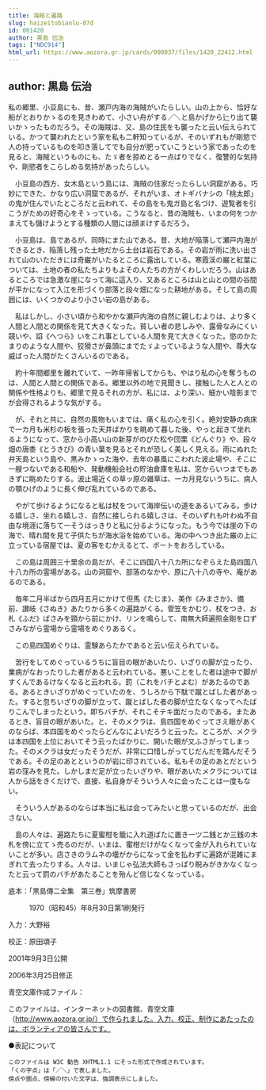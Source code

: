 ```yaml
---
title: 海賊と遍路
slug: haizeitobianlu-07d
id: 001420
author: 黒島 伝治
tags: ["NDC914"]
html_url: https://www.aozora.gr.jp/cards/000037/files/1420_22412.html
---
```


## author: 黒島 伝治

私の郷里、小豆島にも、昔、瀬戸内海の海賊がいたらしい。山の上から、恰好な船がとおりかゝるのを見きわめて、小さい舟がする／＼と島かげから辷り出て襲いかゝったものだろう。その海賊は、又、島の住民をも襲ったと云い伝えられている。かつて襲われたという家を私も二軒知っているが、そのいずれもが剛慾で人の持っているものを叩き落してでも自分が肥っていこうという家であったのを見ると、海賊というものにも、たゞ者を掠めとる一点ばりでなく、復讐的な気持や、剛慾者をこらしめる気持があったらしい。

　小豆島の西方、女木島という島には、海賊の住家だったらしい洞窟がある。巧妙にできた、かなり広い洞窟であるが、それがいま、オトギバナシの「桃太郎」の鬼が住んでいたところだと云われて、その島をも鬼ガ島と名づけ、遊覧者を引こうがための好奇心をそゝっている。こうなると、昔の海賊も、いまの何をつかまえても儲けようとする種類の人間には顔まけするだろう。

　小豆島は、島であるが、同時にまた山である。昔、大地が陥落して瀬戸内海ができるとき、陥落し残った土地だから土台は岩石である。その岩が雨に洗い出されて山のいただきには奇巌がいたるところに露出している。寒霞渓の巌と紅葉については、土地の者の私たちよりもよその人たちの方がくわしいだろう。山はあるところでは急激な崖になって海に這入り、又あるところは山と山との間の谷間が平かになって入江を形づくり部落と段々畑になった耕地がある。そして島の周囲には、いくつかのより小さい岩の島がある。

　私はしかし、小さい頃から和やかな瀬戸内海の自然に親しむよりは、より多く人間と人間との関係を見て大きくなった。貧しい者の悲しみや、露骨なみにくい競いや、諂《へつら》いをこれ事としている人間を見て大きくなった。慾のかたまりのような人間や、狡猾さが鼻頭にまでたゞよっているような人間や、尊大な威ばった人間がたくさんいるのである。

　約十年間郷里を離れていて、一昨年帰省してからも、やはり私の心を奪うものは、人間と人間との関係である。郷里以外の地で見聞きし、接触した人と人との関係や性格よりも、郷里で見るそれの方が、私には、より深い、細かい陰影までが会得されるような気がする。

　が、それと共に、自然の風物もいまでは、痛く私の心を引く。絶対安静の病床で一カ月も米杉の板を張った天井ばかりを眺めて暮した後、やっと起きて坐れるようになって、窓から小高い山の新芽がのびた松や団栗《どんぐり》や、段々畑の唐黍《とうきび》の青い葉を見るとそれが恐しく美しく見える。雨にぬれた弁天島という島や、黒みかゝった海や、去年の暴風にこわれた波止場や、そこに一艘つないである和船や、発動機船会社の貯油倉庫を私は、窓からいつまでもあきずに眺めたりする。波止場近くの草ッ原の雑草は、一カ月見ないうちに、病人の顎ひげのように長く伸び乱れているのである。

　やがて歩けるようになると私は杖をついて海岸伝いの道をあるいてみる。歩ける嬉しさ、坐れる嬉しさ、自然に接しられる嬉しさは、そのいずれも叶わぬ不自由な境涯に落ちて一そうはっきりと私に分るようになった。もう今では崖の下の海で、晴れ間を見て子供たちが海水浴を始めている。海の中へつき出た巌の上に立っている宿屋では、夏の客をむかえるとて、ボートをおろしている。

　この島は周囲三十里余の島だが、そこに四国八十八カ所になぞらえた島四国八十八カ所の霊場がある。山の洞窟や、部落のなかや、原に八十八の寺や、庵があるのである。

　毎年二月半ばから四月五月にかけて但馬《たじま》、美作《みまさか》、備前、讃岐《さぬき》あたりから多くの遍路がくる。菅笠をかむり、杖をつき、お札《ふだ》ばさみを頸から前にかけ、リンを鳴らして、南無大師遍照金剛を口ずさみながら霊場から霊場をめぐりあるく。

　この島四国めぐりは、霊験あらたかであると云い伝えられている。

　苦行をしてめぐっているうちに盲目の眼があいたり、いざりの脚が立ったり、業病がなおったりした者があると云われている。悪いことをした者は途中で脚がすくんであるけなくなると云われる。罰（これをバチとよむ）があたるのである。あるときいざりがめぐっていたのを、うしろから下駄で蹴とばした者があった。すると忽ちいざりの脚が立って、蹴とばした者の脚が立たなくなってへたばりこんでしまったという。即ちバチが、それこそテキ面だったのである。またあるとき、盲目の眼があいた。と、そのメクラは、島四国をめぐってさえ眼があくのならば、本四国をめぐったらどんなによいだろうと云った。ところが、メクラは本四国を上位においてそう云ったばかりに、開いた眼が又ふさがってしまった。そのメクラは女だったそうだが、非常に口惜しがってじだんだを踏んだそうである。その足のあとというのが岩に印されている。私もその足のあとだという岩の窪みを見た。しかしまだ足が立ったいざりや、眼があいたメクラについては人から話をきくだけで、直接、私自身がそういう人々に会ったことは一度もない。

　そういう人があるのならば本当に私は会ってみたいと思っているのだが、出会さない。

　島の人々は、遍路たちに夏蜜柑を籠に入れ道ばたに置き一ツ二銭とか三銭の木札を傍に立てゝ売るのだが、いまは、蜜柑だけがなくなって金が入れられていないことが多い。店さきのラムネの壜がからになって金を払わずに遍路が混雑にまぎれて去ったりする。人々は、いまじゃ弘法大師もさっぱり睨みがきかなくなったと云って罰のバチがあたることを殆んど信じなくなっている。













底本：「黒島傳二全集　第三巻」筑摩書房


　　　1970（昭和45）年8月30日第1刷発行

入力：大野裕

校正：原田頌子

2001年9月3日公開

2006年3月25日修正

青空文庫作成ファイル：

このファイルは、インターネットの図書館、青空文庫（http://www.aozora.gr.jp/）で作られました。入力、校正、制作にあたったのは、ボランティアの皆さんです。









●表記について


	このファイルは W3C 勧告 XHTML1.1 にそった形式で作成されています。
	「くの字点」は「／＼」で表しました。
	傍点や圏点、傍線の付いた文字は、強調表示にしました。